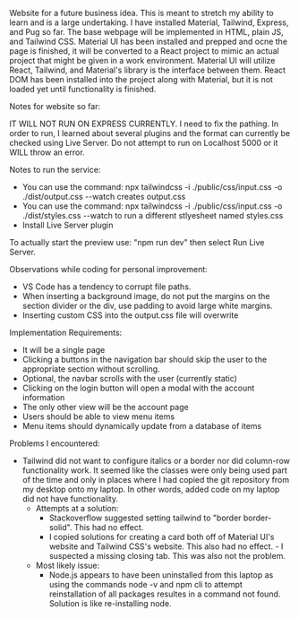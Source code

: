 Website for a future business idea. This is meant to stretch my ability to learn and is a large undertaking. I have installed Material, Tailwind, Express, and Pug so far. The base webpage will be implemented in HTML, plain JS, and Tailwind CSS. Material UI has been installed and prepped and ocne the page is finished, it will be converted to a React project to mimic an actual project that might be given in a work environment. Material UI will utilize React, Tailwind, and Material's library is the interface between them. React DOM has been installed into the project along with Material, but it is not loaded yet until functionality is finished.

Notes for website so far:

IT WILL NOT RUN ON EXPRESS CURRENTLY. I need to fix the pathing. In order to run, I learned about several plugins and the format can currently be checked using Live Server. Do not attempt to run on Localhost 5000 or it WILL throw an error.

Notes to run the service:
- You can use the command: npx tailwindcss -i ./public/css/input.css -o ./dist/output.css --watch creates output.css
- You can use the command: npx tailwindcss -i ./public/css/input.css -o ./dist/styles.css --watch to run a different stlyesheet named styles.css
- Install Live Server plugin


To actually start the preview use: "npm run dev" then select Run Live Server.

Observations while coding for personal improvement:
- VS Code has a tendency to corrupt file paths.
- When inserting a background image, do not put the margins on the section divider or the div, use padding to avoid large white margins.
- Inserting custom CSS into the output.css file will overwrite

Implementation Requirements:
- It will be a single page
- Clicking a buttons in the navigation bar should skip the user to the appropriate section without scrolling.
- Optional, the navbar scrolls with the user (currently static)
- Clicking on the login button will open a modal with the account information
- The only other view will be the account page
- Users should be able to view menu items
- Menu items should dynamically update from a database of items

Problems I encountered:
- Tailwind did not want to configure italics or a border nor did column-row functionality work. It seemed like the classes were only being used part of the time and only in places where I had copied the git repository from my desktop onto my laptop. In other words, added code on my laptop did not have functionality.
    + Attempts at a solution:
        - Stackoverflow suggested setting tailwind to "border border-solid". This had no effect.
        - I copied solutions for creating a card both off of Material UI's website and Tailwind CSS's website. This also had no effect. - I suspected a missing closing tab. This was also not the problem.
    + Most likely issue:
        - Node.js appears to have been uninstalled from this laptop as using the commands node -v and npm cli to attempt reinstallation of all packages resultes in a command not found. Solution is like re-installing node.